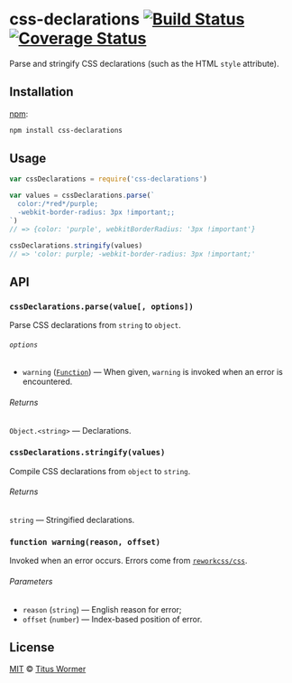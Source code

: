 # css-declarations [![Build Status][travis-badge]][travis] [![Coverage Status][codecov-badge]][codecov]

Parse and stringify CSS declarations (such as the HTML `style`
attribute).

## Installation

[npm][]:

```bash
npm install css-declarations
```

## Usage

```javascript
var cssDeclarations = require('css-declarations')

var values = cssDeclarations.parse(`
  color:/*red*/purple;
  -webkit-border-radius: 3px !important;;
`)
// => {color: 'purple', webkitBorderRadius: '3px !important'}

cssDeclarations.stringify(values)
// => 'color: purple; -webkit-border-radius: 3px !important;'
```

## API

### `cssDeclarations.parse(value[, options])`

Parse CSS declarations from `string` to `object`.

###### `options`

*   `warning` ([`Function`][warning])
    — When given, `warning` is invoked when an error is encountered.

###### Returns

`Object.<string>` — Declarations.

### `cssDeclarations.stringify(values)`

Compile CSS declarations from `object` to `string`.

###### Returns

`string` — Stringified declarations.

### `function warning(reason, offset)`

Invoked when an error occurs.  Errors come from [`reworkcss/css`][css].

###### Parameters

*   `reason` (`string`) — English reason for error;
*   `offset` (`number`) — Index-based position of error.

## License

[MIT][license] © [Titus Wormer][author]

<!-- Definitions -->

[travis-badge]: https://img.shields.io/travis/wooorm/css-declarations.svg

[travis]: https://travis-ci.org/wooorm/css-declarations

[codecov-badge]: https://img.shields.io/codecov/c/github/wooorm/css-declarations.svg

[codecov]: https://codecov.io/github/wooorm/css-declarations

[npm]: https://docs.npmjs.com/cli/install

[license]: license

[author]: http://wooorm.com

[warning]: #function-warningreason-offset

[css]: https://github.com/reworkcss/css
